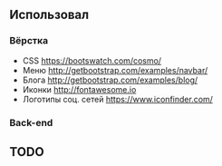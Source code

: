 ## Использовал

### Вёрстка

* CSS https://bootswatch.com/cosmo/
* Меню http://getbootstrap.com/examples/navbar/
* Блога http://getbootstrap.com/examples/blog/
* Иконки http://fontawesome.io
* Логотипы соц. сетей https://www.iconfinder.com/

### Back-end

## TODO